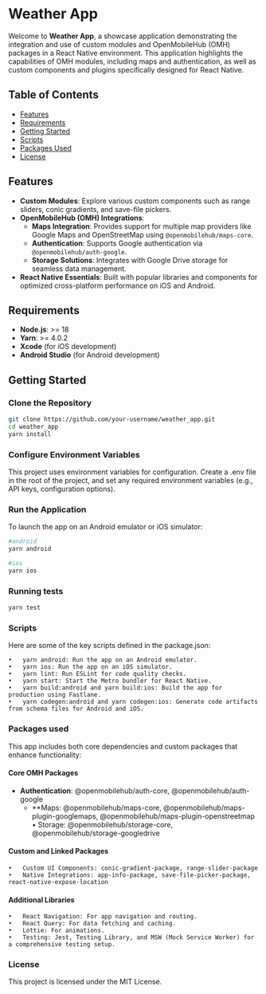 # Weather App

Welcome to **Weather App**, a showcase application demonstrating the integration and use of custom modules and OpenMobileHub (OMH) packages in a React Native environment. This application highlights the capabilities of OMH modules, including maps and authentication, as well as custom components and plugins specifically designed for React Native.

## Table of Contents
- [Features](#features)
- [Requirements](#requirements)
- [Getting Started](#getting-started)
- [Scripts](#scripts)
- [Packages Used](#packages-used)
- [License](#license)

## Features

- **Custom Modules**: Explore various custom components such as range sliders, conic gradients, and save-file pickers.
- **OpenMobileHub (OMH) Integrations**:
   - **Maps Integration**: Provides support for multiple map providers like Google Maps and OpenStreetMap using `@openmobilehub/maps-core`.
   - **Authentication**: Supports Google authentication via `@openmobilehub/auth-google`.
   - **Storage Solutions**: Integrates with Google Drive storage for seamless data management.
- **React Native Essentials**: Built with popular libraries and components for optimized cross-platform performance on iOS and Android.

## Requirements

- **Node.js**: >= 18
- **Yarn**: >= 4.0.2
- **Xcode** (for iOS development)
- **Android Studio** (for Android development)

## Getting Started

### Clone the Repository
```bash
git clone https://github.com/your-username/weather_app.git
cd weather_app
yarn install
```

### Configure Environment Variables
This project uses environment variables for configuration. Create a .env file in the root of the project, and set any required environment variables (e.g., API keys, configuration options).

### Run the Application
To launch the app on an Android emulator or iOS simulator:

```bash
#android
yarn android

#ios
yarn ios
```
### Running tests

```bash
yarn test
```
### Scripts

Here are some of the key scripts defined in the package.json:

	•	yarn android: Run the app on an Android emulator.
	•	yarn ios: Run the app on an iOS simulator.
	•	yarn lint: Run ESLint for code quality checks.
	•	yarn start: Start the Metro bundler for React Native.
	•	yarn build:android and yarn build:ios: Build the app for production using Fastlane.
	•	yarn codegen:android and yarn codegen:ios: Generate code artifacts from schema files for Android and iOS.

### Packages used
This app includes both core dependencies and custom packages that enhance functionality:

#### Core OMH Packages
- **Authentication**: @openmobilehub/auth-core, @openmobilehub/auth-google
	- **Maps: @openmobilehub/maps-core, @openmobilehub/maps-plugin-googlemaps, @openmobilehub/maps-plugin-openstreetmap
	•	Storage: @openmobilehub/storage-core, @openmobilehub/storage-googledrive

#### Custom and Linked Packages

	•	Custom UI Components: conic-gradient-package, range-slider-package
	•	Native Integrations: app-info-package, save-file-picker-package, react-native-expose-location

#### Additional Libraries

	•	React Navigation: For app navigation and routing.
	•	React Query: For data fetching and caching.
	•	Lottie: For animations.
	•	Testing: Jest, Testing Library, and MSW (Mock Service Worker) for a comprehensive testing setup.

### License

This project is licensed under the MIT License.

